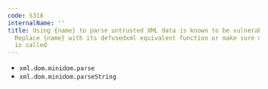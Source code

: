 ```yaml
---
code: S318
internalName: ''
title: Using {name} to parse untrusted XML data is known to be vulnerable to XML attacks.
  Replace {name} with its defusedxml equivalent function or make sure defusedxml.defuse_stdlib()
  is called
---
```


 * `xml.dom.minidom.parse`
 * `xml.dom.minidom.parseString`